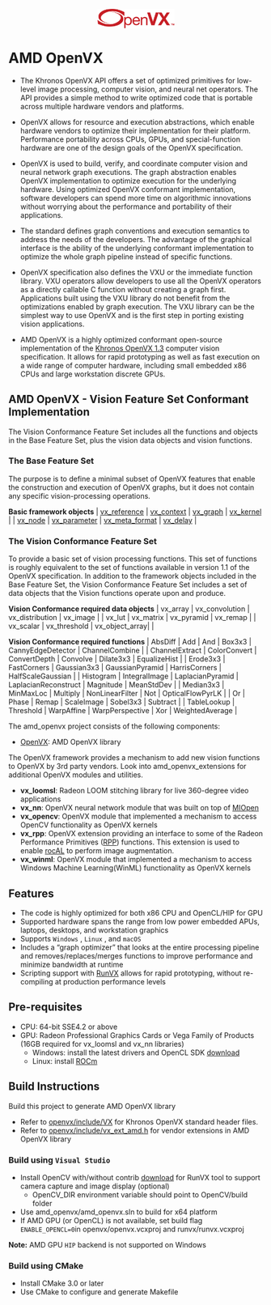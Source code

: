 <p align="center"><img width="30%" src="../docs/images/OpenVX_logo.png" /></p>

# AMD OpenVX

* The Khronos OpenVX API offers a set of optimized primitives for low-level image processing, computer vision, and neural net operators. The API provides a simple method to write optimized code that is portable across multiple hardware vendors and platforms.

* OpenVX allows for resource and execution abstractions, which enable hardware vendors to optimize their implementation for their platform. Performance portability across CPUs, GPUs, and special-function hardware are one of the design goals of the OpenVX specification.

* OpenVX is used to build, verify, and coordinate computer vision and neural network graph executions. The graph abstraction enables OpenVX implementation to optimize execution for the underlying hardware.  Using optimized OpenVX conformant implementation, software developers can spend more time on algorithmic innovations without worrying about the performance and portability of their applications.

* The standard defines graph conventions and execution semantics to address the needs of the developers. The advantage of the graphical interface is the ability of the underlying conformant implementation to optimize the whole graph pipeline instead of specific functions.

* OpenVX specification also defines the VXU or the immediate function library. VXU operators allow developers to use all the OpenVX operators as a directly callable C function without creating a graph first. Applications built using the VXU library do not benefit from the optimizations enabled by graph execution. The VXU library can be the simplest way to use OpenVX and is the first step in porting existing vision applications.

* AMD OpenVX is a highly optimized conformant open-source implementation of the [Khronos OpenVX 1.3](https://www.khronos.org/registry/OpenVX/specs/1.3/html/OpenVX_Specification_1_3.html) computer vision specification. It allows for rapid prototyping as well as fast execution on a wide range of computer hardware, including small embedded x86 CPUs and large workstation discrete GPUs.

## AMD OpenVX - Vision Feature Set Conformant Implementation

The Vision Conformance Feature Set includes all the functions and objects in the Base Feature Set, plus the vision data objects and vision functions.

### The Base Feature Set

The purpose is to define a minimal subset of OpenVX features that enable the construction and execution of OpenVX graphs, but it does not contain any specific vision-processing operations.

**Basic framework objects**
| [vx_reference](https://www.khronos.org/registry/OpenVX/specs/1.3/html/OpenVX_Specification_1_3.html#_vx_reference) | [vx_context](https://www.khronos.org/registry/OpenVX/specs/1.3/html/OpenVX_Specification_1_3.html#_vx_context) | [vx_graph](https://www.khronos.org/registry/OpenVX/specs/1.3/html/OpenVX_Specification_1_3.html#_vx_graph) | [vx_kernel](https://www.khronos.org/registry/OpenVX/specs/1.3/html/OpenVX_Specification_1_3.html#_vx_kernel) | 
| [vx_node](https://www.khronos.org/registry/OpenVX/specs/1.3/html/OpenVX_Specification_1_3.html#_vx_node) | [vx_parameter](https://www.khronos.org/registry/OpenVX/specs/1.3/html/OpenVX_Specification_1_3.html#_vx_parameter) | [vx_meta_format](https://www.khronos.org/registry/OpenVX/specs/1.3/html/OpenVX_Specification_1_3.html#_vx_meta_format) | [vx_delay](https://www.khronos.org/registry/OpenVX/specs/1.3/html/OpenVX_Specification_1_3.html#_vx_delay) |

### The Vision Conformance Feature Set

To provide a basic set of vision processing functions. This set of functions is roughly equivalent to the set of functions available in version 1.1 of the OpenVX specification. In addition to the framework objects included in the Base Feature Set, the Vision Conformance Feature Set includes a set of data objects that the Vision functions operate upon and produce.

**Vision Conformance required data objects**
| vx_array | vx_convolution | vx_distribution | vx_image |
| vx_lut | vx_matrix | vx_pyramid | vx_remap |
| vx_scalar | vx_threshold | vx_object_array| |

**Vision Conformance required functions**
| AbsDiff | Add | And | Box3x3 | CannyEdgeDetector | ChannelCombine | 
| ChannelExtract | ColorConvert | ConvertDepth | Convolve | Dilate3x3 | EqualizeHist |
| Erode3x3 | FastCorners | Gaussian3x3 | GaussianPyramid | HarrisCorners | HalfScaleGaussian |
| Histogram | IntegralImage | LaplacianPyramid | LaplacianReconstruct | Magnitude | MeanStdDev |
| Median3x3 | MinMaxLoc | Multiply | NonLinearFilter | Not | OpticalFlowPyrLK |
| Or | Phase | Remap | ScaleImage | Sobel3x3 | Subtract |
| TableLookup | Threshold | WarpAffine | WarpPerspective | Xor | WeightedAverage |

The amd_openvx project consists of the following components:

* [OpenVX](openvx/README.md): AMD OpenVX library

The OpenVX framework provides a mechanism to add new vision functions to OpenVX by 3rd party vendors. Look into amd_openvx_extensions for additional OpenVX modules and utilities.

* **vx_loomsl**: Radeon LOOM stitching library for live 360-degree video applications
* **vx_nn**: OpenVX neural network module that was built on top of [MIOpen](https://github.com/ROCmSoftwarePlatform/MIOpen)
* **vx_opencv**: OpenVX module that implemented a mechanism to access OpenCV functionality as OpenVX kernels
* **vx_rpp**: OpenVX extension providing an interface to some of the Radeon Performance Primitives ([RPP](https://github.com/GPUOpen-ProfessionalCompute-Libraries/rpp)) functions. This extension is used to enable [rocAL](../rocAL/README.md) to perform image augmentation.
* **vx_winml**: OpenVX module that implemented a mechanism to access Windows Machine Learning(WinML) functionality as OpenVX kernels

## Features

* The code is highly optimized for both x86 CPU and OpenCL/HIP for GPU
* Supported hardware spans the range from low power embedded APUs, laptops, desktops, and workstation graphics
* Supports `Windows` , `Linux` , and `macOS`
* Includes a “graph optimizer” that looks at the entire processing pipeline and removes/replaces/merges functions to improve performance and minimize bandwidth at runtime 
* Scripting support with [RunVX](../utilities/runvx/README.md) allows for rapid prototyping, without re-compiling at production performance levels

## Pre-requisites

* CPU: 64-bit SSE4.2 or above
* GPU: Radeon Professional Graphics Cards or Vega Family of Products (16GB required for vx_loomsl and vx_nn libraries)
  + Windows: install the latest drivers and OpenCL SDK [download](https://github.com/GPUOpen-LibrariesAndSDKs/OCL-SDK/releases)
  + Linux: install [ROCm](https://rocm.github.io/ROCmInstall.html)

## Build Instructions

Build this project to generate AMD OpenVX library 

* Refer to [openvx/include/VX](openvx/include/VX) for Khronos OpenVX standard header files.
* Refer to [openvx/include/vx_ext_amd.h](openvx/include/vx_ext_amd.h) for vendor extensions in AMD OpenVX library

### Build using `Visual Studio`

* Install OpenCV with/without contrib [download](https://github.com/opencv/opencv/releases) for RunVX tool to support camera capture and image display (optional)
  + OpenCV_DIR environment variable should point to OpenCV/build folder
* Use amd_openvx/amd_openvx.sln to build for x64 platform
* If AMD GPU (or OpenCL) is not available, set build flag `ENABLE_OPENCL=0`in openvx/openvx.vcxproj and runvx/runvx.vcxproj

**Note:** AMD GPU `HIP` backend is not supported on Windows 

### Build using CMake

* Install CMake 3.0 or later
* Use CMake to configure and generate Makefile
